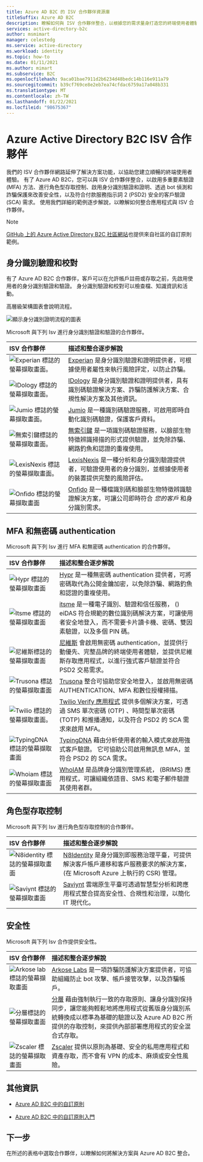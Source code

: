 ```yaml
---
title: Azure AD B2C 的 ISV 合作夥伴資源庫
titleSuffix: Azure AD B2C
description: 瞭解如何與 ISV 合作夥伴整合，以根據您的需求量身打造您的終端使用者體驗。 我們的合作夥伴網路延伸了解決方案功能;啟用 MFA、保護客戶驗證、角色型存取控制;透過身份驗證驗證來對抗詐騙。
services: active-directory-b2c
author: msmimart
manager: celestedg
ms.service: active-directory
ms.workload: identity
ms.topic: how-to
ms.date: 01/11/2021
ms.author: mimart
ms.subservice: B2C
ms.openlocfilehash: 9aca01bae7911d2b6234d48bedc14b116e911a79
ms.sourcegitcommit: b39cf769ce8e2eb7ea74cfdac6759a17a048b331
ms.translationtype: MT
ms.contentlocale: zh-TW
ms.lasthandoff: 01/22/2021
ms.locfileid: "98675367"
---
```

# <a name="azure-active-directory-b2c-isv-partners"></a>Azure Active Directory B2C ISV 合作夥伴

我們的 ISV 合作夥伴網路延伸了解決方案功能，以協助您建立順暢的終端使用者體驗。 有了 Azure AD B2C，您可以與 ISV 合作夥伴整合，以啟用多重要素驗證 (MFA) 方法、進行角色型存取控制、啟用身分識別驗證和證明、透過 bot 偵測和詐騙保護來改善安全性，以及符合付款服務指示詞 2 (PSD2) 安全的客戶驗證 (SCA) 需求。 使用我們詳細的範例逐步解說，以瞭解如何整合應用程式與 ISV 合作夥伴。

>[!NOTE]
>[GitHub 上的 Azure Active Directory B2C 社區網站](https://azure-ad-b2c.github.io/azureadb2ccommunity.io/)也提供來自社區的自訂原則範例。

## <a name="identity-verification-and-proofing"></a>身分識別驗證和校對

有了 Azure AD B2C 合作夥伴，客戶可以在允許帳戶註冊或存取之前，先啟用使用者的身分識別驗證和驗證。 身分識別驗證和校對可以檢查檔、知識資訊和活動。

高層級架構圖表會說明流程。

![顯示身分識別證明流程的圖表](./media/partner-gallery/third-party-identity-proofing.png)

Microsoft 與下列 Isv 進行身分識別驗證和驗證的合作夥伴。

| ISV 合作夥伴 | 描述和整合逐步解說 |
|:-------------------------|:--------------|
|![Experian 標誌的螢幕擷取畫面。](./media/partner-gallery/experian-logo.png) | [Experian](./partner-experian.md) 是身分識別驗證和證明提供者，可根據使用者屬性來執行風險評定，以防止詐騙。 |
|![IDology 標誌的螢幕擷取畫面。](./media/partner-gallery/idology-logo.png) | [IDology](./partner-idology.md) 是身分識別驗證和證明提供者，具有識別碼驗證解決方案、詐騙防護解決方案、合規性解決方案及其他資訊。|
|![Jumio 標誌的螢幕擷取畫面。](./media/partner-gallery/jumio-logo.png) | [Jumio](./partner-jumio.md) 是一種識別碼驗證服務，可啟用即時自動化識別碼驗證，保護客戶資料。 |
|![無索引鍵標誌的螢幕擷取畫面。](./media/partner-gallery/keyless-logo.png) | [無索引鍵](./partner-keyless.md) 是一項識別碼驗證服務，以臉部生物特徵辨識掃描的形式提供驗證，並免除詐騙、網路釣魚和認證的重複使用。
| ![LexisNexis 標誌的螢幕擷取畫面。](./media/partner-gallery/lexisnexis-logo.png) | [LexisNexis](./partner-lexisnexis.md) 是一種分析和身分識別驗證提供者，可驗證使用者的身分識別，並根據使用者的裝置提供完整的風險評估。 |
| ![Onfido 標誌的螢幕擷取畫面](./media/partner-gallery/onfido-logo.png) | [Onfido](./partner-onfido.md) 是一種檔識別碼和臉部生物特徵辨識驗證解決方案，可讓公司即時符合 *您的客戶* 和身分識別需求。  |

## <a name="mfa-and-passwordless-authentication"></a>MFA 和無密碼 authentication

Microsoft 與下列 Isv 進行 MFA 和無密碼 authentication 的合作夥伴。

| ISV 合作夥伴 | 描述和整合逐步解說 |
|:-------------------------|:--------------|
| ![Hypr 標誌的螢幕擷取畫面](./media/partner-gallery/hypr-logo.png) | [Hypr](./partner-hypr.md) 是一種無密碼 authentication 提供者，可將密碼取代為公開金鑰加密，以免除詐騙、網路釣魚和認證的重複使用。 |
| ![Itsme 標誌的螢幕擷取畫面](./media/partner-gallery/itsme-logo.png) | [itsme](./partner-itsme.md) 是一種電子識別、驗證和信任服務， () eiDAS 符合規範的數位識別碼解決方案，可讓使用者安全地登入，而不需要卡片讀卡機、密碼、雙因素驗證，以及多個 PIN 碼。 |
| ![尼維斯標誌的螢幕擷取畫面](./media/partner-gallery/nevis-logo.png) | [尼維斯](./partner-nevis.md) 會啟用無密碼 authentication，並提供行動優先、完整品牌的終端使用者體驗，並提供尼維斯存取應用程式，以進行強式客戶驗證並符合 PSD2 交易需求。 |
| ![Trusona 標誌的螢幕擷取畫面](./media/partner-gallery/trusona-logo.png) | [Trusona](./partner-trusona.md) 整合可協助您安全地登入，並啟用無密碼 AUTHENTICATION、MFA 和數位授權掃描。 |
| ![Twilio 標誌的螢幕擷取畫面。](./media/partner-gallery/twilio-logo.png) | [Twilio Verify 應用程式](./partner-twilio.md) 提供多個解決方案，可透過 SMS 單次密碼 (OTP) 、時間型單次密碼 (TOTP) 和推播通知，以及符合 PSD2 的 SCA 需求來啟用 MFA。 |
| ![TypingDNA 標誌的螢幕擷取畫面](./media/partner-gallery/typingdna-logo.png) | [TypingDNA](./partner-typingdna.md) 藉由分析使用者的輸入模式來啟用強式客戶驗證。 它可協助公司啟用無訊息 MFA，並符合 PSD2 的 SCA 需求。 |
| ![Whoiam 標誌的螢幕擷取畫面](./media/partner-gallery/whoiam-logo.png) | [WhoIAM](./partner-whoiam.md) 是品牌身分識別管理系統， (BRIMS) 應用程式，可讓組織依語音、SMS 和電子郵件驗證其使用者群。 |

## <a name="role-based-access-control"></a>角色型存取控制 
 
Microsoft 與下列 Isv 進行角色型存取控制的合作夥伴。

| ISV 合作夥伴 | 描述和整合逐步解說 |
|:-------------------------|:--------------|
| ![N8identity 標誌的螢幕擷取畫面](./media/partner-gallery/n8identity-logo.png) | [N8Identity](./partner-n8identity.md) 是身分識別即服務治理平臺，可提供解決客戶帳戶遷移和客戶服務要求的解決方案， (在 Microsoft Azure 上執行的 CSR) 管理。 |
| ![Saviynt 標誌的螢幕擷取畫面](./media/partner-gallery/saviynt-logo.png) | [Saviynt](./partner-Saviynt.md) 雲端原生平臺可透過智慧型分析和跨應用程式整合提高安全性、合規性和治理，以簡化 IT 現代化。 |

## <a name="security"></a>安全性

Microsoft 與下列 Isv 合作提供安全性。

| ISV 合作夥伴 | 描述和整合逐步解說 |
|:-------------------------|:--------------|
| ![Arkose lab 標誌的螢幕擷取畫面](./media/partner-gallery/arkose-logo.png) | [Arkose Labs](./partner-arkose-labs.md) 是一項詐騙防護解決方案提供者，可協助組織防止 bot 攻擊、帳戶接管攻擊，以及詐騙帳戶。 |
| ![分層標誌的螢幕擷取畫面](./media/partner-gallery/strata-logo.png) | [分層](./partner-strata.md) 藉由強制執行一致的存取原則、讓身分識別保持同步，讓您能夠輕鬆地將應用程式從舊版身分識別系統轉換成以標準為基礎的驗證以及 Azure AD B2C 所提供的存取控制，來提供內部部署應用程式的安全混合式存取。 |
| ![Zscaler 標誌的螢幕擷取畫面](./media/partner-gallery/zscaler-logo.png) | [Zscaler](./partner-zscaler.md) 提供以原則為基礎、安全的私用應用程式和資產存取，而不會有 VPN 的成本、麻煩或安全性風險。 |

## <a name="additional-information"></a>其他資訊

- [Azure AD B2C 中的自訂原則](./custom-policy-overview.md)

- [Azure AD B2C 中的自訂原則入門](./custom-policy-get-started.md?tabs=applications)

## <a name="next-steps"></a>下一步

在所述的表格中選取合作夥伴，以瞭解如何將解決方案與 Azure AD B2C 整合。